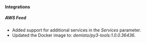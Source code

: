 #### Integrations
##### AWS Feed
- Added support for additional services in the *Services* parameter.
- Updated the Docker image to: *demisto/py3-tools:1.0.0.36436*.